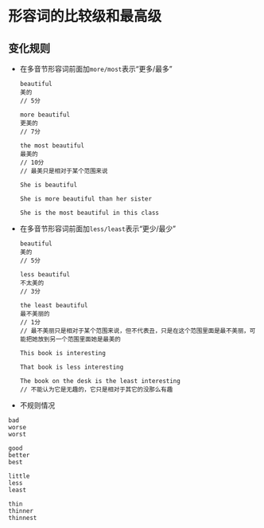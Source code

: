 # 形容词的比较级和最高级

## 变化规则

- 在多音节形容词前面加`more/most`表示“更多/最多”

  ```
  beautiful
  美的
  // 5分

  more beautiful
  更美的
  // 7分

  the most beautiful
  最美的
  // 10分
  // 最美只是相对于某个范围来说
  ```

  ```
  She is beautiful

  She is more beautiful than her sister

  She is the most beautiful in this class
  ```

- 在多音节形容词前面加`less/least`表示“更少/最少”

  ```
  beautiful
  美的
  // 5分

  less beautiful
  不太美的
  // 3分

  the least beautiful
  最不美丽的
  // 1分
  // 最不美丽只是相对于某个范围来说，但不代表丑，只是在这个范围里面是最不美丽，可能把她放到另一个范围里面她是最美的
  ```

  ```
  This book is interesting

  That book is less interesting

  The book on the desk is the least interesting
  // 不能认为它是无趣的，它只是相对于其它的没那么有趣
  ```

- 不规则情况

```
bad
worse
worst

good
better
best

little
less
least

thin
thinner
thinnest
```
